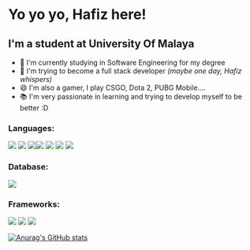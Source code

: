 <h1>Yo yo yo, Hafiz here!</h1>

<h2>I'm a student at University Of Malaya</h2>

 - 🔭 I'm currently studying in Software Engineering for my degree
 - 🌱 I'm trying to become a full stack developer *(maybe one day, Hafiz whispers)*
 - 😄 I'm also a gamer, I play CSGO, Dota 2, PUBG Mobile....
 - 📚 I'm very passionate in learning and trying to develop myself to be better :D


<h3><strong>Languages:</strong></h3>
<span><img src="https://img.shields.io/badge/C-00599C?style=for-the-badge&logo=c&logoColor=white" /> <img src="https://img.shields.io/badge/Java-ED8B00?style=for-the-badge&logo=java&logoColor=white" /> <img src="https://img.shields.io/badge/Python-3776AB?style=for-the-badge&logo=python&logoColor=white" /><img src="https://img.shields.io/badge/HTML5-E34F26?style=for-the-badge&logo=html5&logoColor=white" /> <img src="https://img.shields.io/badge/CSS-239120?&style=for-the-badge&logo=css3&logoColor=white" /> <img src="https://img.shields.io/badge/JavaScript-F7DF1E?style=for-the-badge&logo=javascript&logoColor=black" /> <img src="https://img.shields.io/badge/PHP-777BB4?style=for-the-badge&logo=php&logoColor=white" /></span>
<br>
<h3><strong>Database:</strong></h3>
<span><img src="https://img.shields.io/badge/MySQL-00000F?style=for-the-badge&logo=mysql&logoColor=white" /></span>
<br>
<h3><strong>Frameworks:</strong></h3>
<span><img src="https://img.shields.io/badge/Bootstrap-563D7C?style=for-the-badge&logo=bootstrap&logoColor=white" /> <img src="https://img.shields.io/badge/Heroku-430098?style=for-the-badge&logo=heroku&logoColor=white" /> <img src="https://img.shields.io/badge/Git-F05032?style=for-the-badge&logo=git&logoColor=white" /></span>
<br>

[![Anurag's GitHub stats](https://github-readme-stats.vercel.app/api?username=sirhafizho)](https://github.com/anuraghazra/github-readme-stats)
